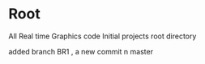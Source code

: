 Root
====

All Real time Graphics code
Initial projects root directory

added branch BR1 , a new commit
n master


